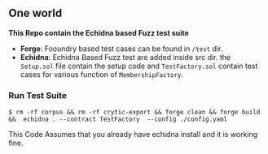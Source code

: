 ## One world

**This Repo contain the Echidna based Fuzz test suite**

-   **Forge**: Fooundry based test cases can be found in `/test` dir.
-   **Echidna**: Echidna Based Fuzz test are added inside src dir. the `Setup.sol` file contain the setup code and `TestFactory.sol` contain test cases for various function of `MembershipFactory`.

### Run Test Suite

```shell
$ rm -rf corpus && rm -rf crytic-export && forge clean && forge build &&  echidna . --contract TestFactory  --config ./config.yaml
```

This Code Assumes that you already have echidna install and it is working fine.

